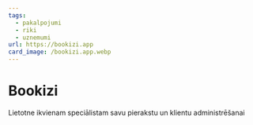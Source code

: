 ```yaml
---
tags:
  - pakalpojumi
  - riki
  - uznemumi
url: https://bookizi.app
card_image: /bookizi.app.webp
---
```


# Bookizi

Lietotne ikvienam speciālistam savu pierakstu un klientu administrēšanai
